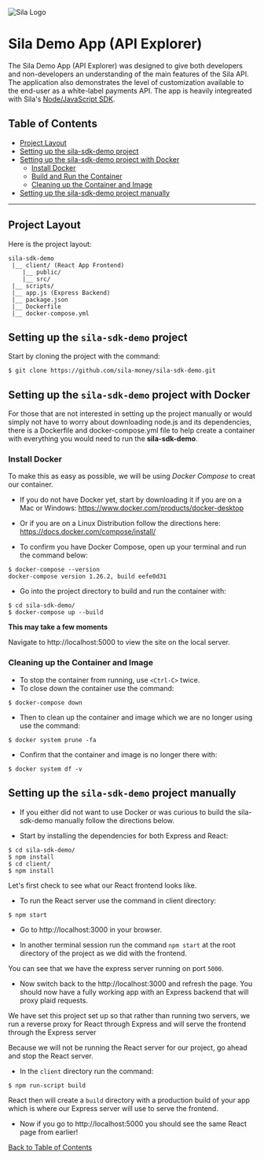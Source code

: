 ![Sila Logo](https://console.silamoney.com/static/images/email/footer-logo.png)

# Sila Demo App (API Explorer)

The Sila Demo App (API Explorer) was designed to give both developers and non-developers an understanding of the main features of the Sila API. The application also demonstrates the level of customization available to the end-user as a white-label payments API.  The app is heavily integreated with Sila's [Node/JavaScript SDK](https://docs.silamoney.com/docs/nodejavascript-sdk).

## Table of Contents

- [Project Layout](#project-layout)
- [Setting up the sila-sdk-demo project](#setting-up-the-sila-sdk-demo-project)
- [Setting up the sila-sdk-demo project with Docker](#setting-up-the-sila-sdk-demo-project-with-docker)
  - [Install Docker](#install-docker)
  - [Build and Run the Container](#build-and-run-the-container)
  - [Cleaning up the Container and Image](#cleaning-up-the-container-and-image)
- [Setting up the sila-sdk-demo project manually](#setting-up-the-sila-sdk-demo-project-manually)

---

## Project Layout
  
  Here is the project layout:
  
  ```
  sila-sdk-demo
   |__ client/ (React App Frontend)
      |__ public/
      |__ src/
   |__ scripts/
   |__ app.js (Express Backend)
   |__ package.json
   |__ Dockerfile
   |__ docker-compose.yml
  
  ```
  
  ## Setting up the `sila-sdk-demo` project
  
  Start by cloning the project with the command:
  ```
  $ git clone https://github.com/sila-money/sila-sdk-demo.git
  ```
  
  ## Setting up the `sila-sdk-demo` project with Docker

  For those that are not interested in setting up the project manually or would simply not have to worry about downloading node.js and its dependencies, there is a Dockerfile and docker-compose.yml file to help create a container with everything you would need to run the **sila-sdk-demo**.

  ### Install Docker

  To make this as easy as possible, we will be using *Docker Compose* to creat our container.

  - If you do not have Docker yet, start by downloading it if you are on a Mac or Windows:
  https://www.docker.com/products/docker-desktop

  - Or if you are on a Linux Distribution follow the directions here:
  https://docs.docker.com/compose/install/

  - To confirm you have Docker Compose, open up your terminal and run the command below:

  ```
  $ docker-compose --version
  docker-compose version 1.26.2, build eefe0d31
  ```
  
  - Go into the project directory to build and run the container with:

  ```
  $ cd sila-sdk-demo/
  $ docker-compose up --build
  ```

  **This may take a few moments**
  
  Navigate to http://localhost:5000 to view the site on the local server.
  
  ### Cleaning up the Container and Image

  - To stop the container from running, use `<Ctrl-C>` twice.
  - To close down the container use the command:

  ```
  $ docker-compose down
  ```
  - Then to clean up the container and image which we are no longer using use the command:

  ```
  $ docker system prune -fa
  ```

  - Confirm that the container and image is no longer there with:

  ```
  $ docker system df -v
  ```
  
  ## Setting up the `sila-sdk-demo` project manually
  
  - If you either did not want to use Docker or was curious to build the sila-sdk-demo manually follow the directions below.
  
  - Start by installing the dependencies for both Express and React:
  ```
  $ cd sila-sdk-demo/
  $ npm install
  $ cd client/
  $ npm install
  ```
  
  Let's first check to see what our React frontend looks like.
  - To run the React server use the command in client directory:
  ```
  $ npm start
  ```
  - Go to http://localhost:3000 in your browser.
  
  - In another terminal session run the command `npm start` at the root directory of the project as we did with the frontend.
  
  You can see that we have the express server running on port `5000`.
  
  - Now switch back to the http://localhost:3000 and refresh the page. You should now have a fully working app with an Express backend that will proxy plaid requests.
  
  We have set this project set up so that rather than running two servers, we run a reverse proxy for React through Express and will serve the frontend through the Express server
  
  Because we will not be running the React server for our project, go ahead and stop the React server.
  
- In the `client` directory run the command:
```
$ npm run-script build
```
  
React then will create a `build` directory with a production build of your app which is where our Express server will use to serve the frontend.
  
- Now if you go to http://localhost:5000 you should see the same React page from earlier!
  

[Back to Table of Contents](#table-of-contents)
